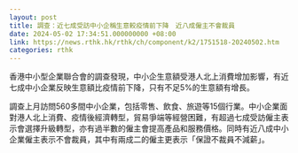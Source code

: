```yaml
---
layout: post
title: 調查：近七成受訪中小企稱生意較疫情前下降　近八成僱主不會裁員
date: 2024-05-02 17:34:51.000000000 +08:00
link: https://news.rthk.hk/rthk/ch/component/k2/1751518-20240502.htm
categories: rthk
---
```


香港中小型企業聯合會的調查發現，中小企生意額受港人北上消費增加影響，有近七成中小企業反映生意額比疫情前下降，只有不足5%的生意額有增長。

調查上月訪問560多間中小企業，包括零售、飲食、旅遊等15個行業。中小企業面對港人北上消費、疫情後經濟轉型，貿易爭端等經營困難，有超過七成受訪僱主表示會選擇升級轉型，亦有過半數的僱主會提高產品和服務價格。同時有近八成中小企業僱主表示不會裁員，其中有兩成二的僱主更表示「保證不裁員不減薪」。

